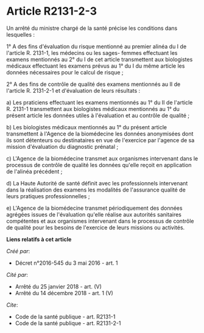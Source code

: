 # Article R2131-2-3

Un arrêté du ministre chargé de la santé précise les conditions dans lesquelles : 

1° A des fins d'évaluation du risque mentionné au premier alinéa du I de l'article R. 2131-1, les médecins ou les sages-
femmes effectuant les examens mentionnés au 2° du I de cet article transmettent aux biologistes médicaux effectuant les
examens prévus au 1° du I du même article les données nécessaires pour le calcul de risque ; 

2° A des fins de contrôle de qualité des examens mentionnés au II de l'article R. 2131-2-1 et d'évaluation de leurs
résultats : 

a) Les praticiens effectuant les examens mentionnés au 1° du II de l'article R. 2131-1 transmettent aux biologistes médicaux
mentionnés au 1° du présent article les données utiles à l'évaluation et au contrôle de qualité ; 

b) Les biologistes médicaux mentionnés au 1° du présent article transmettent à l'Agence de la biomédecine les données
anonymisées dont ils sont détenteurs ou destinataires en vue de l'exercice par l'agence de sa mission d'évaluation du
diagnostic prénatal ; 

c) L'Agence de la biomédecine transmet aux organismes intervenant dans le processus de contrôle de qualité les données
qu'elle reçoit en application de l'alinéa précédent ; 

d) La Haute Autorité de santé définit avec les professionnels intervenant dans la réalisation des examens les modalités de
l'assurance qualité de leurs pratiques professionnelles ; 

e) L'Agence de la biomédecine transmet périodiquement des données agrégées issues de l'évaluation qu'elle réalise aux
autorités sanitaires compétentes et aux organismes intervenant dans le processus de contrôle de qualité pour les besoins de
l'exercice de leurs missions ou activités.

**Liens relatifs à cet article**

_Créé par_:

  - Décret n°2016-545 du 3 mai 2016 - art. 1

_Cité par_:

  - Arrêté du 25 janvier 2018 - art. (V)
  - Arrêté du 14 décembre 2018 - art. 1 (V)

_Cite_:

  - Code de la santé publique - art. R2131-1
  - Code de la santé publique - art. R2131-2-1
